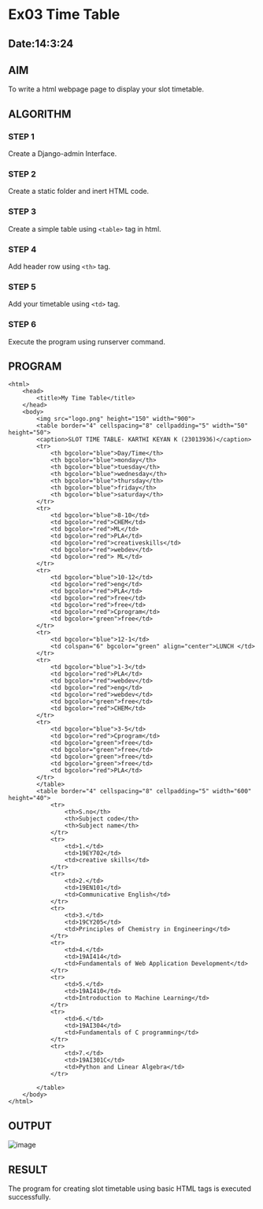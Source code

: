 # Ex03 Time Table
## Date:14:3:24

## AIM
To write a html webpage page to display your slot timetable.

## ALGORITHM
### STEP 1
Create a Django-admin Interface.

### STEP 2
Create a static folder and inert HTML code.

### STEP 3
Create a simple table using ```<table>``` tag in html.

### STEP 4
Add header row using ```<th>``` tag.

### STEP 5
Add your timetable using ```<td>``` tag.

### STEP 6
Execute the program using runserver command.

## PROGRAM
```
<html>
    <head>
        <title>My Time Table</title>
    </head>
    <body>
        <img src="logo.png" height="150" width="900">
        <table border="4" cellspacing="8" cellpadding="5" width="50" height="50">
        <caption>SLOT TIME TABLE- KARTHI KEYAN K (23013936)</caption>
        <tr>
            <th bgcolor="blue">Day/Time</th>
            <th bgcolor="blue">monday</th>
            <th bgcolor="blue">tuesday</th>
            <th bgcolor="blue">wednesday</th>
            <th bgcolor="blue">thursday</th>
            <th bgcolor="blue">friday</th>
            <th bgcolor="blue">saturday</th>
        </tr>
        <tr>
            <td bgcolor="blue">8-10</td>
            <td bgcolor="red">CHEM</td>
            <td bgcolor="red">ML</td>
            <td bgcolor="red">PLA</td>
            <td bgcolor="red">creativeskills</td>
            <td bgcolor="red">webdev</td>
            <td bgcolor="red"> ML</td>
        </tr>
        <tr>
            <td bgcolor="blue">10-12</td>
            <td bgcolor="red">eng</td>
            <td bgcolor="red">PLA</td>
            <td bgcolor="red">free</td>
            <td bgcolor="red">free</td>
            <td bgcolor="red">Cprogram</td>
            <td bgcolor="green">free</td>
        </tr>
        <tr>
            <td bgcolor="blue">12-1</td>
            <td colspan="6" bgcolor="green" align="center">LUNCH </td>
        </tr>
        <tr>
            <td bgcolor="blue">1-3</td>
            <td bgcolor="red">PLA</td>
            <td bgcolor="red">webdev</td>
            <td bgcolor="red">eng</td>
            <td bgcolor="red">webdev</td>
            <td bgcolor="green">free</td>
            <td bgcolor="red">CHEM</td>
        </tr>
        <tr>
            <td bgcolor="blue">3-5</td>
            <td bgcolor="red">Cprogram</td>
            <td bgcolor="green">free</td>
            <td bgcolor="green">free</td>
            <td bgcolor="green">free</td>
            <td bgcolor="green">free</td>
            <td bgcolor="red">PLA</td>
        </tr>
        </table>
        <table border="4" cellspacing="8" cellpadding="5" width="600" height="40">
            <tr>
                <th>S.no</th>
                <th>Subject code</th>
                <th>Subject name</th>
            </tr>
            <tr>
                <td>1.</td>
                <td>19EY702</td>
                <td>creative skills</td>
            </tr>
            <tr>
                <td>2.</td>
                <td>19EN101</td>
                <td>Communicative English</td>
            </tr>
            <tr>
                <td>3.</td>
                <td>19CY205</td>
                <td>Principles of Chemistry in Engineering</td>
            </tr>
            <tr>
                <td>4.</td>
                <td>19AI414</td>
                <td>Fundamentals of Web Application Development</td>
            </tr>
            <tr>
                <td>5.</td>
                <td>19AI410</td>
                <td>Introduction to Machine Learning</td>
            </tr>
            <tr>
                <td>6.</td>
                <td>19AI304</td>
                <td>Fundamentals of C programming</td>
            </tr>
            <tr>
                <td>7.</td>
                <td>19AI301C</td>
                <td>Python and Linear Algebra</td>
            </tr>

        </table>
    </body>
</html>
```


## OUTPUT
![image](https://github.com/Karthi051/slot/assets/148327224/fc589e22-edb6-48ec-8cd3-2ecc2990223c)




## RESULT
The program for creating slot timetable using basic HTML tags is executed successfully.
